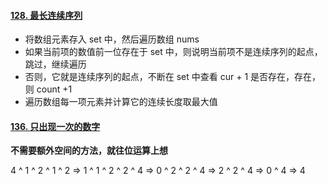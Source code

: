 #### [128. 最长连续序列](https://leetcode.cn/problems/longest-consecutive-sequence/)

+ 将数组元素存入 set 中，然后遍历数组 nums
+ 如果当前项的数值前一位存在于 set 中，则说明当前项不是连续序列的起点，跳过，继续遍历
+ 否则，它就是连续序列的起点，不断在 set 中查看 cur + 1 是否存在，存在，则 count +1
+ 遍历数组每一项元素并计算它的连续长度取最大值



#### [136. 只出现一次的数字](https://leetcode.cn/problems/single-number/)

**不需要额外空间的方法，就往位运算上想**

4 ^ 1 ^ 2 ^ 1 ^ 2 => 1 ^ 1 ^ 2 ^ 2 ^ 4 => 0 ^ 2 ^ 2 ^ 4 => 2 ^ 2 ^ 4 => 0 ^ 4 => 4

